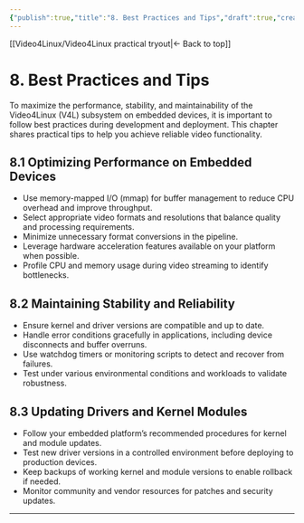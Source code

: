 ```yaml
---
{"publish":true,"title":"8. Best Practices and Tips","draft":true,"created":"2025-07-07","modified":"2025-07-07","cssclasses":""}
---
```



[[Video4Linux/Video4Linux practical tryout\|<- Back to top]]

# 8. Best Practices and Tips

To maximize the performance, stability, and maintainability of the Video4Linux (V4L) subsystem on embedded devices, it is important to follow best practices during development and deployment. This chapter shares practical tips to help you achieve reliable video functionality.

## 8.1 Optimizing Performance on Embedded Devices

- Use memory-mapped I/O (mmap) for buffer management to reduce CPU overhead and improve throughput.  
- Select appropriate video formats and resolutions that balance quality and processing requirements.  
- Minimize unnecessary format conversions in the pipeline.  
- Leverage hardware acceleration features available on your platform when possible.  
- Profile CPU and memory usage during video streaming to identify bottlenecks.

## 8.2 Maintaining Stability and Reliability

- Ensure kernel and driver versions are compatible and up to date.  
- Handle error conditions gracefully in applications, including device disconnects and buffer overruns.  
- Use watchdog timers or monitoring scripts to detect and recover from failures.  
- Test under various environmental conditions and workloads to validate robustness.

## 8.3 Updating Drivers and Kernel Modules

- Follow your embedded platform’s recommended procedures for kernel and module updates.  
- Test new driver versions in a controlled environment before deploying to production devices.  
- Keep backups of working kernel and module versions to enable rollback if needed.  
- Monitor community and vendor resources for patches and security updates.

---